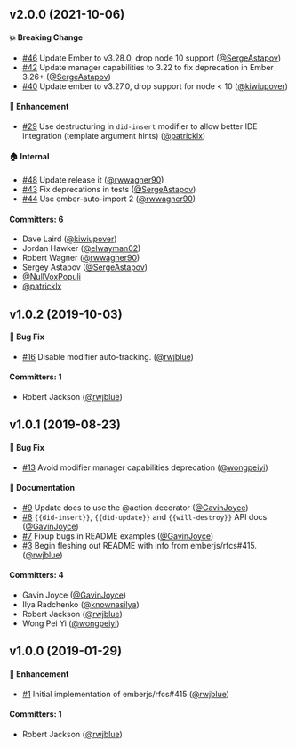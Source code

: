 
## v2.0.0 (2021-10-06)

#### :boom: Breaking Change
* [#46](https://github.com/emberjs/ember-render-modifiers/pull/46) Update Ember to v3.28.0, drop node 10 support ([@SergeAstapov](https://github.com/SergeAstapov))
* [#42](https://github.com/emberjs/ember-render-modifiers/pull/42) Update manager capabilities to 3.22 to fix deprecation in Ember 3.26+ ([@SergeAstapov](https://github.com/SergeAstapov))
* [#40](https://github.com/emberjs/ember-render-modifiers/pull/40) Update ember to v3.27.0, drop support for node < 10 ([@kiwiupover](https://github.com/kiwiupover))

#### :rocket: Enhancement
* [#29](https://github.com/emberjs/ember-render-modifiers/pull/29) Use destructuring in `did-insert` modifier to allow better IDE integration (template argument hints) ([@patricklx](https://github.com/patricklx))

#### :house: Internal
* [#48](https://github.com/emberjs/ember-render-modifiers/pull/48) Update release it ([@rwwagner90](https://github.com/rwwagner90))
* [#43](https://github.com/emberjs/ember-render-modifiers/pull/43) Fix deprecations in tests ([@SergeAstapov](https://github.com/SergeAstapov))
* [#44](https://github.com/emberjs/ember-render-modifiers/pull/44) Use ember-auto-import 2 ([@rwwagner90](https://github.com/rwwagner90))

#### Committers: 6
- Dave Laird ([@kiwiupover](https://github.com/kiwiupover))
- Jordan Hawker ([@elwayman02](https://github.com/elwayman02))
- Robert Wagner ([@rwwagner90](https://github.com/rwwagner90))
- Sergey Astapov ([@SergeAstapov](https://github.com/SergeAstapov))
- [@NullVoxPopuli](https://github.com/NullVoxPopuli)
- [@patricklx](https://github.com/patricklx)


## v1.0.2 (2019-10-03)

#### :bug: Bug Fix

- [#16](https://github.com/emberjs/ember-render-modifiers/pull/16) Disable modifier auto-tracking. ([@rwjblue](https://github.com/rwjblue))

#### Committers: 1

- Robert Jackson ([@rwjblue](https://github.com/rwjblue))

## v1.0.1 (2019-08-23)

#### :bug: Bug Fix

- [#13](https://github.com/emberjs/ember-render-modifiers/pull/13) Avoid modifier manager capabilities deprecation ([@wongpeiyi](https://github.com/wongpeiyi))

#### :memo: Documentation

- [#9](https://github.com/emberjs/ember-render-modifiers/pull/9) Update docs to use the @action decorator ([@GavinJoyce](https://github.com/GavinJoyce))
- [#8](https://github.com/emberjs/ember-render-modifiers/pull/8) `{{did-insert}}`, `{{did-update}}` and `{{will-destroy}}` API docs ([@GavinJoyce](https://github.com/GavinJoyce))
- [#7](https://github.com/emberjs/ember-render-modifiers/pull/7) Fixup bugs in README examples ([@GavinJoyce](https://github.com/GavinJoyce))
- [#3](https://github.com/emberjs/ember-render-modifiers/pull/3) Begin fleshing out README with info from emberjs/rfcs#415. ([@rwjblue](https://github.com/rwjblue))

#### Committers: 4

- Gavin Joyce ([@GavinJoyce](https://github.com/GavinJoyce))
- Ilya Radchenko ([@knownasilya](https://github.com/knownasilya))
- Robert Jackson ([@rwjblue](https://github.com/rwjblue))
- Wong Pei Yi ([@wongpeiyi](https://github.com/wongpeiyi))

## v1.0.0 (2019-01-29)

#### :rocket: Enhancement

- [#1](https://github.com/emberjs/ember-render-modifiers/pull/1) Initial implementation of emberjs/rfcs#415 ([@rwjblue](https://github.com/rwjblue))

#### Committers: 1

- Robert Jackson ([@rwjblue](https://github.com/rwjblue))
